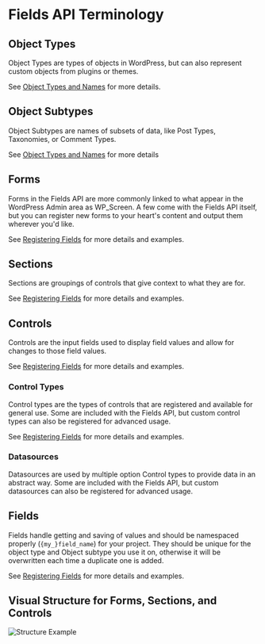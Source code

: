 # Fields API Terminology

## Object Types

Object Types are types of objects in WordPress, but can also represent custom objects from plugins or themes.

See [Object Types and Names](https://github.com/sc0ttkclark/wordpress-fields-api/blob/master/docs/object-types-and-names.md) for more details.

## Object Subtypes

Object Subtypes are names of subsets of data, like Post Types, Taxonomies, or Comment Types. 

See [Object Types and Names](https://github.com/sc0ttkclark/wordpress-fields-api/blob/master/docs/object-types-and-names.md) for more details

## Forms

Forms in the Fields API are more commonly linked to what appear in the WordPress Admin area as WP_Screen. A few come with the Fields API itself, but you can register new forms to your heart's content and output them wherever you'd like.

See [Registering Fields](https://github.com/sc0ttkclark/wordpress-fields-api/blob/master/docs/registering-fields.md) for more details and examples.
 
## Sections

Sections are groupings of controls that give context to what they are for.

See [Registering Fields](https://github.com/sc0ttkclark/wordpress-fields-api/blob/master/docs/registering-fields.md) for more details and examples.

## Controls

Controls are the input fields used to display field values and allow for changes to those field values.

See [Registering Fields](https://github.com/sc0ttkclark/wordpress-fields-api/blob/master/docs/registering-fields.md) for more details and examples.

### Control Types

Control types are the types of controls that are registered and available for general use. Some are included with the Fields API, but custom control types can also be registered for advanced usage.

See [Registering Fields](https://github.com/sc0ttkclark/wordpress-fields-api/blob/master/docs/registering-fields.md) for more details and examples.

### Datasources

Datasources are used by multiple option Control types to provide data in an abstract way. Some are included with the Fields API, but custom datasources can also be registered for advanced usage.

## Fields

Fields handle getting and saving of values and should be namespaced properly (`{my_}field_name`) for your project. They should be unique for the object type and Object subtype you use it on, otherwise it will be overwritten each time a duplicate one is added.

See [Registering Fields](https://github.com/sc0ttkclark/wordpress-fields-api/blob/master/docs/registering-fields.md) for more details and examples.

## Visual Structure for Forms, Sections, and Controls

![Structure Example](https://raw.githubusercontent.com/sc0ttkclark/wordpress-fields-api/master/docs/terminology.png)